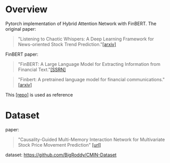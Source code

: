 # Overview
Pytorch implementation of Hybrid Attention Network with FinBERT.
The original paper:
> "Listening to Chaotic Whispers: A Deep Learning Framework for News-oriented Stock Trend Prediction."[[arxiv]](https://arxiv.org/abs/1712.02136)

FinBERT paper:
> "FinBERT: A Large Language Model for Extracting Information from Financial Text."[[SSRN]](https://papers.ssrn.com/sol3/papers.cfm?abstract_id=3910214)

> "Finbert: A pretrained language model for financial communications."
[[arxiv]](https://arxiv.org/abs/2006.08097)

This [[repo]](https://github.com/donghyeonk/han) is used as reference

# Dataset
paper:
> "Causality-Guided Multi-Memory Interaction Network for Multivariate Stock Price Movement Prediction" [[url]](https://aclanthology.org/2023.acl-long.679/)
> 
dataset: https://github.com/BigRoddy/CMIN-Dataset